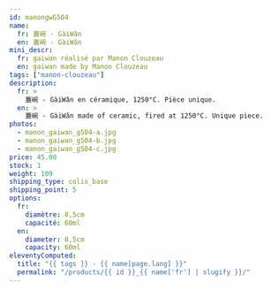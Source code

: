 ```yaml
---
id: manongwG504
name:
  fr: 蓋碗 - GàiWǎn
  en: 蓋碗 - GàiWǎn
mini_descr:
  fr: gaiwan réalisé par Manon Clouzeau
  en: gaiwan made by Manon Clouzeau
tags: ["manon-clouzeau"]
description:
  fr: >
    蓋碗 - GàiWǎn en céramique, 1250°C. Pièce unique.
  en: >
    蓋碗 - GàiWǎn made of ceramic, fired at 1250°C. Unique piece.
photos:
  - manon_gaiwan_g504-a.jpg
  - manon_gaiwan_g504-b.jpg
  - manon_gaiwan_g504-c.jpg
price: 45.00
stock: 1
weight: 109
shipping_type: colis_base
shipping_point: 5
options:
  fr:
    diamètre: 8,5cm
    capacité: 60ml
  en:
    diameter: 8,5cm
    capacity: 60ml
eleventyComputed:
  title: "{{ tags }} - {{ name[page.lang] }}"
  permalink: "/products/{{ id }}_{{ name['fr'] | slugify }}/"
---
```

